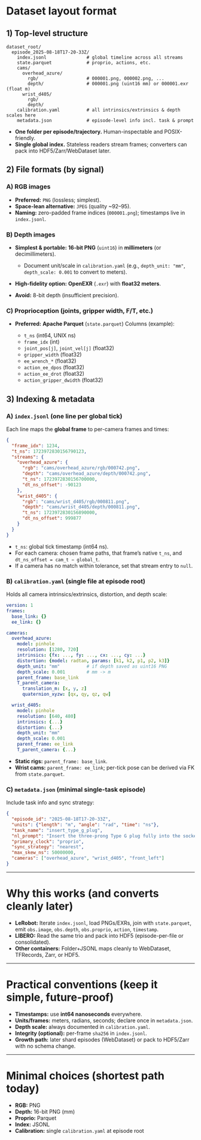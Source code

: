 # Dataset layout format

## 1) Top-level structure

```
dataset_root/
  episode_2025-08-18T17-20-33Z/
    index.jsonl               # global timeline across all streams
    state.parquet             # proprio, actions, etc.
    cams/
      overhead_azure/
        rgb/                  # 000001.png, 000002.png, ...
        depth/                # 000001.png (uint16 mm) or 000001.exr (float m)
      wrist_d405/
        rgb/
        depth/
    calibration.yaml          # all intrinsics/extrinsics & depth scales here
    metadata.json             # episode-level info incl. task & prompt
```

* **One folder per episode/trajectory.** Human-inspectable and POSIX-friendly.
* **Single global index.** Stateless readers stream frames; converters can pack into HDF5/Zarr/WebDataset later.

## 2) File formats (by signal)

### A) RGB images

* **Preferred:** `PNG` (lossless; simplest).
* **Space-lean alternative:** `JPEG` (quality \~92–95).
* **Naming:** zero-padded frame indices (`000001.png`); timestamps live in `index.jsonl`.

### B) Depth images

* **Simplest & portable:** **16-bit PNG** (`uint16`) in **millimeters** (or decimillimeters).

  * Document unit/scale in `calibration.yaml` (e.g., `depth_unit: "mm"`, `depth_scale: 0.001` to convert to meters).
* **High-fidelity option:** **OpenEXR** (`.exr`) with **float32 meters**.
* **Avoid:** 8-bit depth (insufficient precision).

### C) Proprioception (joints, gripper width, F/T, etc.)

* **Preferred:** **Apache Parquet** (`state.parquet`)
  Columns (example):

  * `t_ns` (int64, UNIX ns)
  * `frame_idx` (int)
  * `joint_pos[j]`, `joint_vel[j]` (float32)
  * `gripper_width` (float32)
  * `ee_wrench_*` (float32)
  * `action_ee_dpos` (float32)
  * `action_ee_drot` (float32)
  * `action_gripper_dwidth` (float32)

## 3) Indexing & metadata

### A) `index.jsonl` (one line per global tick)

Each line maps the **global frame** to per-camera frames and times:

```json
{
  "frame_idx": 1234,
  "t_ns": 1723972830156790123,
  "streams": {
    "overhead_azure": {
      "rgb": "cams/overhead_azure/rgb/000742.png",
      "depth": "cams/overhead_azure/depth/000742.png",
      "t_ns": 1723972830156700000,
      "dt_ns_offset": -90123
    },
    "wrist_d405": {
      "rgb": "cams/wrist_d405/rgb/000811.png",
      "depth": "cams/wrist_d405/depth/000811.png",
      "t_ns": 1723972830156890000,
      "dt_ns_offset": 999877
    }
  }
}
```

* `t_ns`: global tick timestamp (int64 ns).
* For each camera: chosen frame paths, that frame’s native `t_ns`, and `dt_ns_offset = cam_t − global_t`.
* If a camera has no match within tolerance, set that stream entry to `null`.

### B) `calibration.yaml` (single file at episode root)

Holds all camera intrinsics/extrinsics, distortion, and depth scale:

```yaml
version: 1
frames:
  base_link: {}
  ee_link: {}

cameras:
  overhead_azure:
    model: pinhole
    resolution: [1280, 720]
    intrinsics: {fx: ..., fy: ..., cx: ..., cy: ...}
    distortion: {model: radtan, params: [k1, k2, p1, p2, k3]}
    depth_unit: "mm"          # if depth saved as uint16 PNG
    depth_scale: 0.001        # mm -> m
    parent_frame: base_link
    T_parent_camera:
      translation_m: [x, y, z]
      quaternion_xyzw: [qx, qy, qz, qw]

  wrist_d405:
    model: pinhole
    resolution: [640, 480]
    intrinsics: {...}
    distortion: {...}
    depth_unit: "mm"
    depth_scale: 0.001
    parent_frame: ee_link
    T_parent_camera: {...}
```

* **Static rigs:** `parent_frame: base_link`.
* **Wrist cams:** `parent_frame: ee_link`; per-tick pose can be derived via FK from `state.parquet`.

### C) `metadata.json` (minimal single-task episode)

Include task info and sync strategy:

```json
{
  "episode_id": "2025-08-18T17-20-33Z",
  "units": {"length": "m", "angle": "rad", "time": "ns"},
  "task_name": "insert_type_g_plug",
  "nl_prompt": "Insert the three-prong Type G plug fully into the socket until flush.",
  "primary_clock": "proprio",
  "sync_strategy": "nearest",
  "max_skew_ns": 50000000,
  "cameras": ["overhead_azure", "wrist_d405", "front_left"]
}
```

---

# Why this works (and converts cleanly later)

* **LeRobot:** Iterate `index.jsonl`, load PNGs/EXRs, join with `state.parquet`, emit `obs.image`, `obs.depth`, `obs.proprio`, `action`, `timestamp`.
* **LIBERO:** Read the same trio and pack into HDF5 (episode-per-file or consolidated).
* **Other containers:** Folder+JSONL maps cleanly to WebDataset, TFRecords, Zarr, or HDF5.

---

# Practical conventions (keep it simple, future-proof)

* **Timestamps:** use **int64 nanoseconds** everywhere.
* **Units/frames:** meters, radians, seconds; declare once in `metadata.json`.
* **Depth scale:** always documented in `calibration.yaml`.
* **Integrity (optional):** per-frame `sha256` in `index.jsonl`.
* **Growth path:** later shard episodes (WebDataset) or pack to HDF5/Zarr with no schema change.

---

# Minimal choices (shortest path today)

* **RGB:** PNG
* **Depth:** 16-bit PNG (mm)
* **Proprio:** Parquet
* **Index:** JSONL
* **Calibration:** single `calibration.yaml` at episode root
